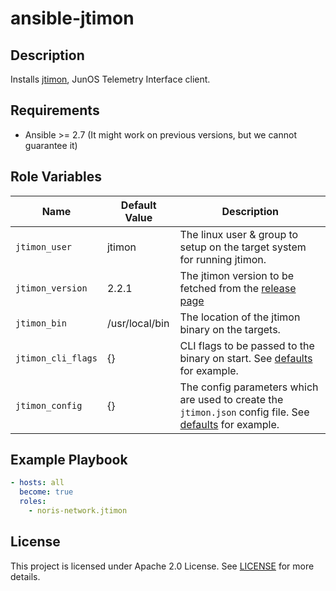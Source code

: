 # ansible-jtimon

## Description

Installs [jtimon](https://github.com/nileshsimaria/jtimon/), JunOS Telemetry Interface client.

## Requirements

- Ansible >= 2.7 (It might work on previous versions, but we cannot guarantee it)

## Role Variables

Name|Default Value|Description
---|---|---
`jtimon_user`|jtimon|The linux user & group to setup on the target system for running jtimon.
`jtimon_version`|2.2.1|The jtimon version to be fetched from the [release page](https://github.com/nileshsimaria/jtimon/releases)
`jtimon_bin`|/usr/local/bin|The location of the jtimon binary on the targets.
`jtimon_cli_flags`|{}|CLI flags to be passed to the binary on start. See [defaults](defaults/main.yml) for example.
`jtimon_config`|{}|The config parameters which are used to create the `jtimon.json` config file. See [defaults](defaults/main.yml) for example.

## Example Playbook

```yaml
- hosts: all
  become: true
  roles:
    - noris-network.jtimon
```

## License


This project is licensed under Apache 2.0 License. See [LICENSE](LICENSE) for more details.
